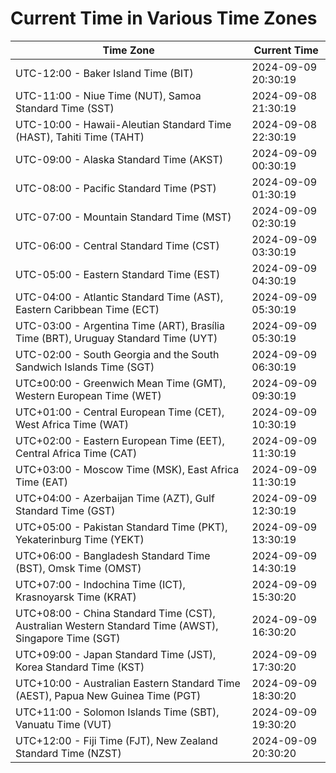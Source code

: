 # Current Time in Various Time Zones

| Time Zone | Current Time |
|-----------|--------------|
| UTC-12:00 - Baker Island Time (BIT) | 2024-09-09 20:30:19 |
| UTC-11:00 - Niue Time (NUT), Samoa Standard Time (SST) | 2024-09-08 21:30:19 |
| UTC-10:00 - Hawaii-Aleutian Standard Time (HAST), Tahiti Time (TAHT) | 2024-09-08 22:30:19 |
| UTC-09:00 - Alaska Standard Time (AKST) | 2024-09-09 00:30:19 |
| UTC-08:00 - Pacific Standard Time (PST) | 2024-09-09 01:30:19 |
| UTC-07:00 - Mountain Standard Time (MST) | 2024-09-09 02:30:19 |
| UTC-06:00 - Central Standard Time (CST) | 2024-09-09 03:30:19 |
| UTC-05:00 - Eastern Standard Time (EST) | 2024-09-09 04:30:19 |
| UTC-04:00 - Atlantic Standard Time (AST), Eastern Caribbean Time (ECT) | 2024-09-09 05:30:19 |
| UTC-03:00 - Argentina Time (ART), Brasília Time (BRT), Uruguay Standard Time (UYT) | 2024-09-09 05:30:19 |
| UTC-02:00 - South Georgia and the South Sandwich Islands Time (SGT) | 2024-09-09 06:30:19 |
| UTC±00:00 - Greenwich Mean Time (GMT), Western European Time (WET) | 2024-09-09 09:30:19 |
| UTC+01:00 - Central European Time (CET), West Africa Time (WAT) | 2024-09-09 10:30:19 |
| UTC+02:00 - Eastern European Time (EET), Central Africa Time (CAT) | 2024-09-09 11:30:19 |
| UTC+03:00 - Moscow Time (MSK), East Africa Time (EAT) | 2024-09-09 11:30:19 |
| UTC+04:00 - Azerbaijan Time (AZT), Gulf Standard Time (GST) | 2024-09-09 12:30:19 |
| UTC+05:00 - Pakistan Standard Time (PKT), Yekaterinburg Time (YEKT) | 2024-09-09 13:30:19 |
| UTC+06:00 - Bangladesh Standard Time (BST), Omsk Time (OMST) | 2024-09-09 14:30:19 |
| UTC+07:00 - Indochina Time (ICT), Krasnoyarsk Time (KRAT) | 2024-09-09 15:30:20 |
| UTC+08:00 - China Standard Time (CST), Australian Western Standard Time (AWST), Singapore Time (SGT) | 2024-09-09 16:30:20 |
| UTC+09:00 - Japan Standard Time (JST), Korea Standard Time (KST) | 2024-09-09 17:30:20 |
| UTC+10:00 - Australian Eastern Standard Time (AEST), Papua New Guinea Time (PGT) | 2024-09-09 18:30:20 |
| UTC+11:00 - Solomon Islands Time (SBT), Vanuatu Time (VUT) | 2024-09-09 19:30:20 |
| UTC+12:00 - Fiji Time (FJT), New Zealand Standard Time (NZST) | 2024-09-09 20:30:20 |
